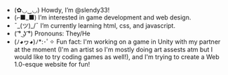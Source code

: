 - (✿◡‿◡) Howdy, I’m @slendy33!
- (⌐■_■) I’m interested in game development and web design.
- ¯\_(ツ)_/¯ I’m currently learning html, css, and javascript.
- ( ͡° ͜ʖ ͡°) Pronouns: They/He
- (ﾉ◕ヮ◕)ﾉ*:･ﾟ✧ Fun fact: I'm working on a game in Unity with my partner at the moment (I'm an artist so I'm mostly doing art assests atm but I would like to try coding games as well!), and I'm trying to create a Web 1.0-esque website for fun!

<!---
slendy33/slendy33 is a ✨ special ✨ repository because its `README.md` (this file) appears on your GitHub profile.
You can click the Preview link to take a look at your changes.
--->
